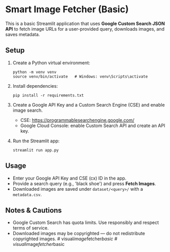 # Smart Image Fetcher (Basic)

This is a basic Streamlit application that uses **Google Custom Search JSON API**
to fetch image URLs for a user-provided query, downloads images, and saves metadata.

## Setup

1. Create a Python virtual environment:
   ```
   python -m venv venv
   source venv/bin/activate   # Windows: venv\Scripts\activate
   ```

2. Install dependencies:
   ```
   pip install -r requirements.txt
   ```

3. Create a Google API Key and a Custom Search Engine (CSE) and enable image search.
   - CSE: https://programmablesearchengine.google.com/
   - Google Cloud Console: enable Custom Search API and create an API key.

4. Run the Streamlit app:
   ```
   streamlit run app.py
   ```

## Usage

- Enter your Google API Key and CSE (cx) ID in the app.
- Provide a search query (e.g., 'black shoe') and press **Fetch Images**.
- Downloaded images are saved under `dataset/<query>/` with a `metadata.csv`.

## Notes & Cautions

- Google Custom Search has quota limits. Use responsibly and respect terms of service.
- Downloaded images may be copyrighted — do not redistribute copyrighted images.
#   v i s u a l _ i m a g e _ f e t c h e r _ b a s i c  
 #   v i s u a l _ i m a g e _ f e t c h e r _ b a s i c  
 